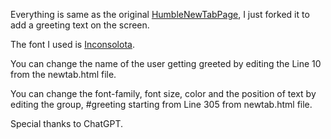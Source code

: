 Everything is same as the original [HumbleNewTabPage](https://github.com/ibillingsley/HumbleNewTabPage), I just forked it to add a greeting text on the screen.

The font I used is [Inconsolota](https://fonts.google.com/specimen/Inconsolata).

You can change the name of the user getting greeted by editing the Line 10 from the newtab.html file.

You can change the font-family, font size, color and the position of text by editing the group, #greeting starting from Line 305 from newtab.html file.

Special thanks to ChatGPT.

